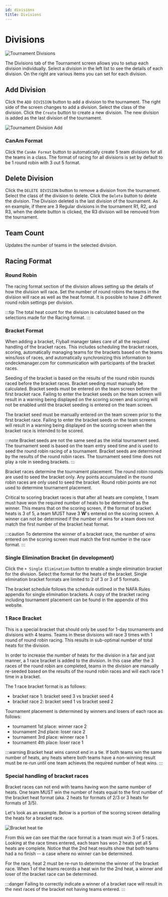 ```yaml
---
id: divisions
title: Divisions
---
```


# Divisions

![Tournament Divisions](/img/tournament-divisions-main.svg)

The Divisions tab of the Tournament screen allows you to setup each division individually. Select a division in the left list to see the details of each division. On the right are various items you can set for each division.

## Add Division

Click the `ADD DIVISION` button to add a division to the tournament. The right side of the screen changes to add a division. Select the class of the division. Click the `Create` button to create a new division. The new division is added as the last division of the tournament.

![Tournament Division Add](/img/tournament-division-add.svg)

### CanAm Format

Click the `CanAm Format` button to automatically create 5 team divisions for all the teams in a class. The format of racing for all divisions is set by default to be 1 round robin with 3 out 5 format.

## Delete Division

Click the `DELETE DIVISION` button to remove a division from the tournament. Select the class of the division to delete. Click the `Delete` button to delete the division. The Division deleted is the last division of the tournament. As en example, if there are 3 Regular divisions in the tournament R1, R2, and R3, when the delete button is clicked, the R3 division will be removed from the tournament.

## Team Count

Updates the number of teams in the selected division.

## Racing Format

### Round Robin

The racing format section of the division allows setting up the details of how the division will race. Set the number of round robins the teams in the division will race as well as the heat format. It is possible to have 2 different round robin settings per division.

:::tip
The total heat count for the division is calculated based on the selections made for the Racing format.
:::

### Bracket Format

When adding a bracket, Flyball manager takes care of all the required handling of the bracket races. This includes scheduling the bracket races, scoring, automatically managing teams for the brackets based on the teams wins/loss of races, and automatically synchronizing this information to ondeckmanager.com for communication with participants of the bracket races.

Seeding of the bracket is based on the results of the round robin rounds raced before the bracket races. Bracket seeding must manually be calculated. Bracket seeds must be entered on the team screen before the first bracket race. Failing to enter the bracket seeds on the team screen will result in a warning being displayed on the scoring screen and scoring will not be enabled until the bracket seeding is entered on the team screen.

The bracket seed must be manually entered on the team screen prior to the first bracket race. Failing to enter the bracket seeds on the team screens will result in a warning being displayed on the scoring screen when the bracket race is intended to be scored.

:::note
Bracket seeds are not the same seed as the initial tournament seed. The tournament seed is based on the team entry seed time and is used to seed the round robin racing of a tournament. Bracket seeds are determined by the results of the round robin races. The tournament seed time does not play a role in seeding brackets.
:::

Bracket races determine the tournament placement. The round robin rounds are used to seed the bracket only. Any points accumulated in the round robin races are only used to seed the bracket. Round robin points are not used to determine tournament placement.

Critical to scoring bracket races is that after all heats are complete, 1 team must have won the required number of heats to be determined as the winner. This means that on the scoring screen, if the format of bracket heats is 3 of 5, a team MUST have 3 **W**'s entered on the scoring screen. A winner can not be determined if the number of wins for a team does not match the first number of the bracket heat format.

:::caution
To determine the winner of a bracket race, the number of wins entered on the scoring screen must match the first number in the race format.
:::

### Single Elimination Bracket (in development)

Click the `+ Single Elimination` button to enable a single elimination bracket for the division. Select the format for the heats of the bracket. Single elimination bracket formats are limited to 2 of 3 or 3 of 5 formats.

The bracket schedule follows the schedule outlined in the NAFA Rules appendix for single elimination brackets. A copy of the bracket racing including tournament placement can be found in the appendix of this website.

### 1 Race Bracket

This is a special bracket that should only be used for 1-day tournaments and divisions with 4 teams. Teams in these divisions will race 3 times with 1 round of round robin racing. This results in sub-optimal number of total heats for the division.

In order to increase the number of heats for the division in a fair and just manner, a 1 race bracket is added to the division. In this case after the 3 races of the round robin are completed, teams in the division are manually re-seeded based on the results of the round robin races and will each race 1 time in a bracket.

The 1 race bracket format is as follows:

- bracket race 1: bracket seed 3 vs bracket seed 4
- bracket race 2: bracket seed 1 vs bracket seed 2

Tournament placement is determined by winners and losers of each race as follows:

- tournament 1st place: winner race 2
- tournament 2nd place: loser race 2
- tournament 3rd place: winner race 1
- tournament 4th place: loser race 1

:::warning
Bracket heat wins cannot end in a tie. If both teams win the same number of heats, any heats where both teams have a non-winning result must be re-run until one team achieves the required number of heat wins.
:::

### Special handling of bracket races

Bracket races can not end with teams having won the same number of heats. One team MUST win the number of heats equal to the first number of the bracket heat format (aka. 2 heats for formats of 2/3 or 3 heats for formats of 3/5).

Let's look as an example. Below is a portion of the scoring screen detailing the heats for a bracket race.

![Bracket heat tie](/img/bracket-race-heat-tie.svg)

From this we can see that the race format is a team must win 3 of 5 races. Looking at the race times entered, each team has won 2 heats yet all 5 heats are complete. Notice that the 2nd heat results show that both teams had a no finish -- a case where no winner can be determined.

For the race, heat 2 must be re-run to determine the winner of the bracket race. When 1 of the teams records a heat win for the 2nd heat, a winner and loser of the bracket race can be determined.

:::danger
Failing to correctly indicate a winner of a bracket race will result in the next races of the bracket not having teams entered.
:::
